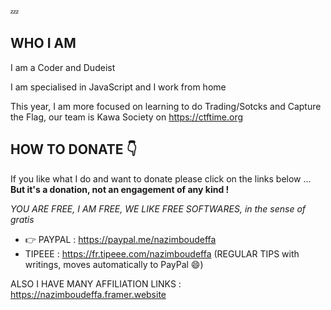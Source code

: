 💤

## WHO I AM

I am a Coder and Dudeist

I am specialised in JavaScript and I work from home

This year, I am more focused on learning to do Trading/Sotcks and Capture the Flag, our team is Kawa Society on https://ctftime.org 

## HOW TO DONATE 👇

If you like what I do and want to donate please click on the links below ... **But it's a donation, not an engagement of any kind !** 

*YOU ARE FREE, I AM FREE, WE LIKE FREE SOFTWARES, in the sense of gratis*

* 👉 PAYPAL : https://paypal.me/nazimboudeffa
* TIPEEE : https://fr.tipeee.com/nazimboudeffa (REGULAR TIPS with writings, moves automatically to PayPal 😄)

ALSO I HAVE MANY AFFILIATION LINKS : https://nazimboudeffa.framer.website
